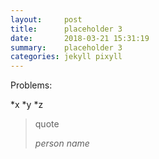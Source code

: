 ```yaml
---
layout:     post
title:      placeholder 3
date:       2018-03-21 15:31:19
summary:    placeholder 3
categories: jekyll pixyll
---
```

Problems:

*x
*y
*z

<blockquote>
  <p>
    quote
  </p>
  <footer><cite title="person name">person name</cite></footer>
</blockquote>


